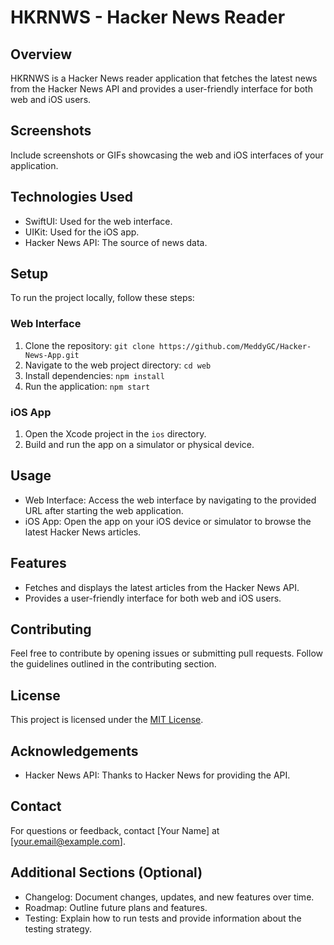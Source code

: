 # HKRNWS - Hacker News Reader

## Overview

HKRNWS is a Hacker News reader application that fetches the latest news from the Hacker News API and provides a user-friendly interface for both web and iOS users.

## Screenshots

Include screenshots or GIFs showcasing the web and iOS interfaces of your application.

## Technologies Used

- SwiftUI: Used for the web interface.
- UIKit: Used for the iOS app.
- Hacker News API: The source of news data.

## Setup

To run the project locally, follow these steps:

### Web Interface

1. Clone the repository: `git clone https://github.com/MeddyGC/Hacker-News-App.git`
2. Navigate to the web project directory: `cd web`
3. Install dependencies: `npm install`
4. Run the application: `npm start`

### iOS App

1. Open the Xcode project in the `ios` directory.
2. Build and run the app on a simulator or physical device.

## Usage

- Web Interface: Access the web interface by navigating to the provided URL after starting the web application.
- iOS App: Open the app on your iOS device or simulator to browse the latest Hacker News articles.

## Features

- Fetches and displays the latest articles from the Hacker News API.
- Provides a user-friendly interface for both web and iOS users.

## Contributing

Feel free to contribute by opening issues or submitting pull requests. Follow the guidelines outlined in the contributing section.

## License

This project is licensed under the [MIT License](LICENSE).

## Acknowledgements

- Hacker News API: Thanks to Hacker News for providing the API.

## Contact

For questions or feedback, contact [Your Name] at [your.email@example.com].

## Additional Sections (Optional)

- Changelog: Document changes, updates, and new features over time.
- Roadmap: Outline future plans and features.
- Testing: Explain how to run tests and provide information about the testing strategy.

